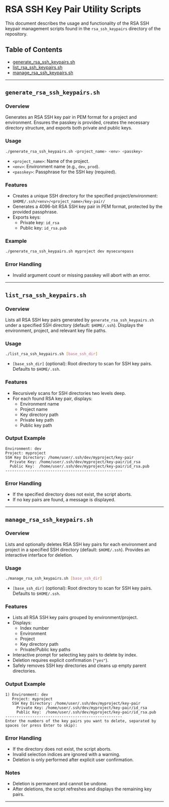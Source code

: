 # RSA SSH Key Pair Utility Scripts

This document describes the usage and functionality of the RSA SSH keypair management scripts found in the `rsa_ssh_keypairs` directory of the repository.

## Table of Contents

- [generate_rsa_ssh_keypairs.sh](#generatersasshkeypairssh)
- [list_rsa_ssh_keypairs.sh](#listrsasshkeypairssh)
- [manage_rsa_ssh_keypairs.sh](#managersasshkeypairssh)

---

## `generate_rsa_ssh_keypairs.sh`

### Overview
Generates an RSA SSH key pair in PEM format for a project and environment. Ensures the passkey is provided, creates the necessary directory structure, and exports both private and public keys.

### Usage
```bash
./generate_rsa_ssh_keypairs.sh <project_name> <env> <passkey>
```
- `<project_name>`: Name of the project.
- `<env>`: Environment name (e.g., `dev`, `prod`).
- `<passkey>`: Passphrase for the SSH key (required).

### Features
- Creates a unique SSH directory for the specified project/environment: `$HOME/.ssh/<env>/<project_name>/key-pair/`
- Generates a 4096-bit RSA SSH key pair in PEM format, protected by the provided passphrase.
- Exports keys:
  - Private key: `id_rsa`
  - Public key: `id_rsa.pub`

### Example
```bash
./generate_rsa_ssh_keypairs.sh myproject dev mysecurepass
```

### Error Handling
- Invalid argument count or missing passkey will abort with an error.

---

## `list_rsa_ssh_keypairs.sh`

### Overview
Lists all RSA SSH key pairs generated by `generate_rsa_ssh_keypairs.sh` under a specified SSH directory (default: `$HOME/.ssh`). Displays the environment, project, and relevant key file paths.

### Usage
```bash
./list_rsa_ssh_keypairs.sh [base_ssh_dir]
```
- `[base_ssh_dir]` (optional): Root directory to scan for SSH key pairs. Defaults to `$HOME/.ssh`.

### Features
- Recursively scans for SSH directories two levels deep.
- For each found RSA key pair, displays:
  - Environment name
  - Project name
  - Key directory path
  - Private key path
  - Public key path

### Output Example
```
Environment: dev
Project: myproject
SSH Key Directory: /home/user/.ssh/dev/myproject/key-pair
  Private Key: /home/user/.ssh/dev/myproject/key-pair/id_rsa
  Public Key:  /home/user/.ssh/dev/myproject/key-pair/id_rsa.pub
----------------------------------------------------
```

### Error Handling
- If the specified directory does not exist, the script aborts.
- If no key pairs are found, a message is displayed.

---

## `manage_rsa_ssh_keypairs.sh`

### Overview
Lists and optionally deletes RSA SSH key pairs for each environment and project in a specified SSH directory (default: `$HOME/.ssh`). Provides an interactive interface for deletion.

### Usage
```bash
./manage_rsa_ssh_keypairs.sh [base_ssh_dir]
```
- `[base_ssh_dir]` (optional): Root directory to scan for SSH key pairs. Defaults to `$HOME/.ssh`.

### Features
- Lists all RSA SSH key pairs grouped by environment/project.
- Displays:
  - Index number
  - Environment
  - Project
  - Key directory path
  - Private/Public key paths
- Interactive prompt for selecting key pairs to delete by index.
- Deletion requires explicit confirmation (`"yes"`).
- Safely removes SSH key directories and cleans up empty parent directories.

### Output Example
```
1) Environment: dev
   Project: myproject
   SSH Key Directory: /home/user/.ssh/dev/myproject/key-pair
     Private Key: /home/user/.ssh/dev/myproject/key-pair/id_rsa
     Public Key:  /home/user/.ssh/dev/myproject/key-pair/id_rsa.pub
----------------------------------------------------
Enter the numbers of the key pairs you want to delete, separated by spaces (or press Enter to skip):
```

### Error Handling
- If the directory does not exist, the script aborts.
- Invalid selection indices are ignored with a warning.
- Deletion is only performed after explicit user confirmation.

### Notes
- Deletion is permanent and cannot be undone.
- After deletions, the script refreshes and displays the remaining key pairs.

---